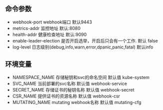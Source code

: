 
## 命令参数
- webhook-port webhook端口 默认9443
- metrics-addr 监控地址 默认:8080
- health-addr  健康检查地址 默认:9090
- enable-leader-election 是否开启选举，开启后只会有一个工作. 默认 false
- log-level 日志级别(debug,info,warn,error,dpanic,panic,fatal) 默认info

## 环境变量
- NAMESPACE_NAME 存储秘钥和svc的命名空间 默认值 kube-system
- SVC_NAME 当前部署的svc名称 默认值 webhook-service
- SECRET_NAME 存储证书的秘钥名称 默认值 webhook-secret
- CSR_NAME 提供证书的资源名称 默认值 webhook-csr
- MUTATING_NAME mutating webhook名称 默认值 mutating-cfg
